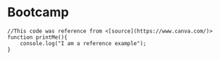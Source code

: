 # Bootcamp
    //This code was reference from <[source](https://www.canva.com/)>
    function printMe(){
        console.log("I am a reference example");
    }
